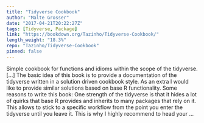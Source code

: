 ```yaml
---
title: "Tidyverse Cookbook"
author: "Malte Grosser"
date: "2017-04-21T20:22:27Z"
tags: [Tidyverse, Package]
link: "https://bookdown.org/Tazinho/Tidyverse-Cookbook/"
length_weight: "18.3%"
repo: "Tazinho/Tidyverse-Cookbook"
pinned: false
---
```


Simple cookbook for functions and idioms within the scope of the tidyverse. [...] The basic idea of this book is to provide a documentation of the tidyverse written in a solution driven cookbook style. As an extra I would like to provide similar solutions based on base R functionality. Some reasons to write this book: One strength of the tidyverse is that it hides a lot of quirks that base R provides and inherits to many packages that rely on it. This allows to stick to a specific workflow from the point you enter the tidyverse until you leave it. This is why I highly recommend to head your ...
